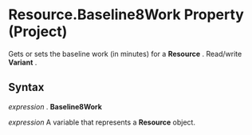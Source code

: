 
# Resource.Baseline8Work Property (Project)

Gets or sets the baseline work (in minutes) for a  **Resource** . Read/write **Variant** .


## Syntax

 _expression_ . **Baseline8Work**

 _expression_ A variable that represents a **Resource** object.

